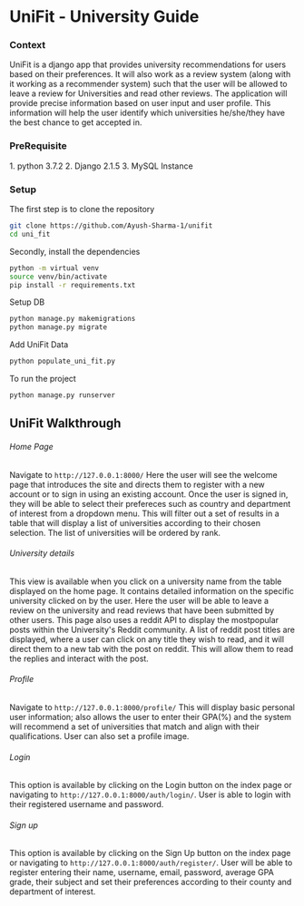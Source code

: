 # UniFit - University Guide

<h3>Context</h3>
UniFit is a django app that provides university recommendations for users based on their preferences. It will also work as a review system (along with it working as a  recommender system) such that the user will be allowed to leave a review for Universities and read other reviews. The application will provide precise information based on user input and user profile. This information will help the user identify which universities he/she/they have the best chance to get accepted in.
 

<h3>PreRequisite</h3>
1. python 3.7.2
2. Django 2.1.5
3. MySQL Instance 

<h3>Setup</h3>

The first step is to clone the repository
```bash
git clone https://github.com/Ayush-Sharma-1/unifit
cd uni_fit
```

Secondly, install the dependencies
```bash
python -m virtual venv
source venv/bin/activate
pip install -r requirements.txt
```

Setup DB
```bash
python manage.py makemigrations
python manage.py migrate
```

Add UniFit Data 
```bash
python populate_uni_fit.py
```

To run the project
```bash
python manage.py runserver
```

## UniFit Walkthrough
###### Home Page 
Navigate to ```http://127.0.0.1:8000/```
Here the user will see the welcome page that introduces the site and directs them to register with a new account or to sign in using an existing account. 
Once the user is signed in, they will be able to select their prefereces such as  country and department of interest from a dropdown menu. This will filter out a set of results in a table that will display a list of universities according to their chosen selection. The list of universities will be ordered by rank.


###### University details
This view is available when you click on a university name from the table displayed on the home page. It contains detailed information on the specific university clicked on by the user. Here the user will be able to leave a review on the university and read reviews that have been submitted by other users. This page also uses a reddit API to display the mostpopular posts within the University's Reddit community. A list of reddit post titles are displayed, where a user can click on any title they wish to read, and it will direct them to a new tab with the post on reddit. This will allow them to read the replies and interact with the post. 

###### Profile
Navigate to ```http://127.0.0.1:8000/profile/```
This will display basic personal user information; also allows the user to enter their GPA(%) and the system will recommend a set of universities that match and align with their qualifications. User can also set a profile image.

###### Login
This option is available by clicking on the Login button on the index page or navigating to ```http://127.0.0.1:8000/auth/login/```.
User is able to login with their registered username and password. 

###### Sign up
This option is available by clicking on the Sign Up button on the index page or navigating to ```http://127.0.0.1:8000/auth/register/```.
User will be able to register entering their name, username, email, password, average GPA grade, their subject and set their preferences according to their county and department of interest.
